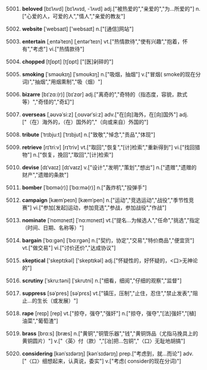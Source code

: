 5001. **beloved**
[bɪˈlʌvd]  [bɪˈlʌvɪd, -ˈlʌvd]
adj.["被热爱的","亲爱的","为…所爱的"]  n.["心爱的人，可爱的人","情人","亲爱的教友"]  

5002. **website**
[ˈwebsaɪt]  ['websaɪt]
n.["[通信]网站"]  

5003. **entertain**
[ˌentəˈteɪn]  [ˌentərˈteɪn]
vt.["热情款待","使有兴趣","抱着，怀有","考虑"]  vi.["热情款待"]  

5004. **chopped**
[tʃɒpt]  [tʃɒpt]
["[医]剁碎的"]  

5005. **smoking**
[ˈsməʊkɪŋ]  [ˈsmoʊkɪŋ]
n.["吸烟，抽烟"]  v.["冒烟( smoke的现在分词)","抽烟","用烟熏制","吸（烟）"]  

5006. **bizarre**
[bɪˈzɑ:(r)]  [bɪˈzɑr]
adj.["离奇的","奇特的（指态度，容貌，款式等）","奇怪的","奇幻"]  

5007. **overseas**
[ˌəʊvəˈsi:z]  [ˌoʊvərˈsi:z]
adv.["在[向]海外，在[向]国外"]  adj.["（在）海外的，（在）国外的","（向或来自）外国的"]  

5008. **tribute**
[ˈtrɪbju:t]  [ˈtrɪbjut]
n.["致敬","悼念","贡品","体现"]  

5009. **retrieve**
[rɪˈtri:v]  [rɪˈtriv]
vt.["取回","恢复","[计]检索","重新得到"]  vi.["找回猎物"]  n.["恢复，挽回","取回","[计]检索"]  

5010. **devise**
[dɪˈvaɪz]  [dɪˈvaɪz]
v.["设计","发明","策划","想出"]  n.["遗赠","遗赠的财产","遗赠的条款"]  

5011. **bomber**
[ˈbɒmə(r)]  [ˈbɑ:mə(r)]
n.["轰炸机","投弹手"]  

5012. **campaign**
[kæmˈpeɪn]  [kæmˈpen]
n.["运动","竞选运动","战役","季节性竞赛"]  vi.["参加[发起]运动，参加竞选","参战，参加战役","作战"]  

5013. **nominate**
[ˈnɒmɪneɪt]  [ˈnɑ:mɪneɪt]
vt.["提名…为候选人","任命","挑选","指定（时间、日期、名称等）"]  

5014. **bargain**
[ˈbɑ:gən]  [ˈbɑ:rgən]
n.["契约，协定","交易","特价商品","便宜货"]  vt.["做交易"]  vi.["讨价还价","达成协议"]  

5015. **skeptical**
['skeptɪkəl]  ['skeptɪkəl]
adj.["怀疑性的，好怀疑的，<口>无神论的"]  

5016. **scrutiny**
[ˈskru:təni]  [ˈskrutni]
n.["细看，细阅","仔细的观察","监督"]  

5017. **suppress**
[səˈpres]  [səˈprɛs]
vt.["镇压，压制","止住，忍住","禁止发表","阻止…的生长（或发展）"]  

5018. **rape**
[reɪp]  [rep]
vt.["掠夺，强夺","强奸"]  n.["掠夺，强夺","[法]强奸","[植]油菜","葡萄渣"]  

5019. **brass**
[brɑ:s]  [bræs]
n.["黄铜","铜管乐器","钱","黄铜饰品（尤指马挽具上的黄铜圆片）"]  v.["〈英〉付（款）","[冶]把…包铜","〈口〉无耻地胡搞"]  

5020. **considering**
[kənˈsɪdərɪŋ]  [kənˈsɪdərɪŋ]
prep.["考虑到，就…而论"]  adv.["〈口〉细想起来，认真说，委实"]  v.["考虑( consider的现在分词)"]  

